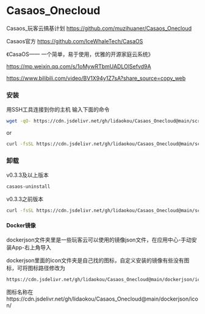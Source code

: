 # Casaos_Onecloud
Casaos_玩客云搞基计划
https://github.com/muzihuaner/Casaos_Onecloud

Casaos官方
https://github.com/IceWhaleTech/CasaOS

《CasaOS—— 一个简单，易于使用，优雅的开源家庭云系统》

https://mp.weixin.qq.com/s/1oMywRTbmUADLOlSefvd9A

https://www.bilibili.com/video/BV1X94y1Z7sA?share_source=copy_web

### 安装

用SSH工具连接到你的主机
输入下面的命令

```sh
wget -qO- https://cdn.jsdelivr.net/gh/lidaokou/Casaos_Onecloud@main/script/casaos.sh | bash
```

or

```sh
curl -fsSL https://cdn.jsdelivr.net/gh/lidaokou/Casaos_Onecloud@main/script/casaos.sh | bash
```

### 卸载

v0.3.3及以上版本
```sh
casaos-uninstall
```

v0.3.3之前版本
```sh
curl -fsSL https://cdn.jsdelivr.net/gh/lidaokou/Casaos_Onecloud@main/script/casaos-uninstall.sh | bash
```

#### Docker镜像

dockerjson文件夹里是一些玩客云可以使用的镜像json文件，在应用中心-手动安装App-右上角导入

dockerjson里面的icon文件夹是自己找的图标，自定义安装的镜像有些没有图标，可将图标路径修改为

```sh
https://cdn.jsdelivr.net/gh/lidaokou/Casaos_Onecloud@main/dockerjson/icon/图标名称
```

图标名称在https://cdn.jsdelivr.net/gh/lidaokou/Casaos_Onecloud@main/dockerjson/icon/




